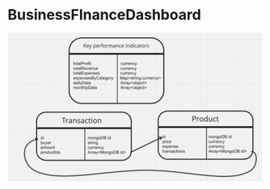 # BusinessFInanceDashboard

<img src="Project_Data_Model.png" alt="Data Model for Project" style="float: left; margin-right:10px;"/>
